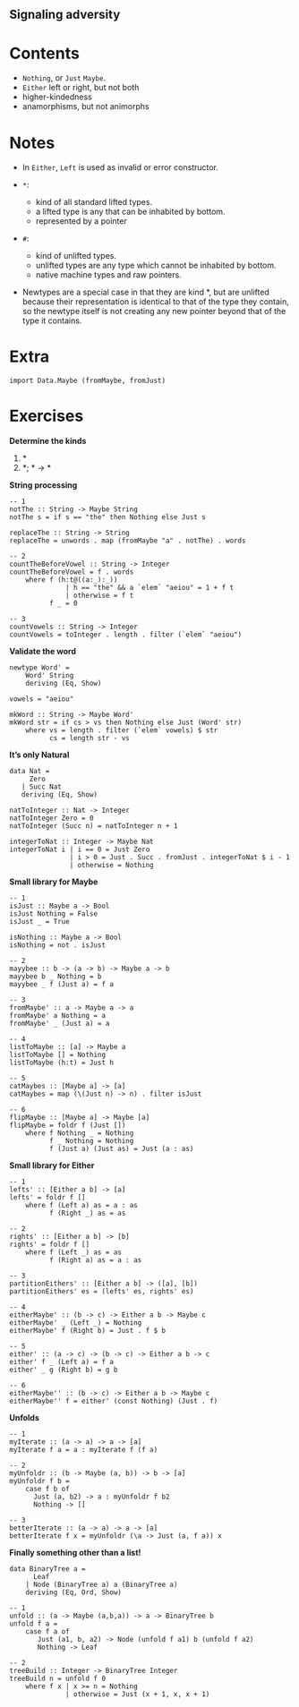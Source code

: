 Signaling adversity
-------------------

Contents
========

-   `Nothing`, or `Just` `Maybe`.
-   `Either` left or right, but not both
-   higher-kindedness
-   anamorphisms, but not animorphs

Notes
=====

-   In `Either`, `Left` is used as invalid or error constructor.

-   `*`:
    -   kind of all standard lifted types.
    -   a lifted type is any that can be inhabited by bottom.
    -   represented by a pointer
-   `#`:
    -   kind of unlifted types.
    -   unlifted types are any type which cannot be inhabited by bottom.
    -   native machine types and raw pointers.
-   Newtypes are a special case in that they are kind \*, but are unlifted because their representation is identical to that of the type they contain, so the newtype itself is not creating any new pointer beyond that of the type it contains.

Extra
=====

``` sourceCode
import Data.Maybe (fromMaybe, fromJust)
```

Exercises
=========

**Determine the kinds**

1.  \*
2.  \*; \* -&gt; \*

**String processing**

``` sourceCode
-- 1
notThe :: String -> Maybe String
notThe s = if s == "the" then Nothing else Just s

replaceThe :: String -> String
replaceThe = unwords . map (fromMaybe "a" . notThe) . words

-- 2
countTheBeforeVowel :: String -> Integer
countTheBeforeVowel = f . words
    where f (h:t@((a:_):_))
              | h == "the" && a `elem` "aeiou" = 1 + f t
              | otherwise = f t
          f _ = 0

-- 3
countVowels :: String -> Integer
countVowels = toInteger . length . filter (`elem` "aeiou")
```

**Validate the word**

``` sourceCode
newtype Word' =
    Word' String
    deriving (Eq, Show)

vowels = "aeiou"

mkWord :: String -> Maybe Word'
mkWord str = if cs > vs then Nothing else Just (Word' str)
    where vs = length . filter (`elem` vowels) $ str
          cs = length str - vs
```

**It’s only Natural**

``` sourceCode
data Nat =
     Zero
   | Succ Nat
   deriving (Eq, Show)

natToInteger :: Nat -> Integer
natToInteger Zero = 0
natToInteger (Succ n) = natToInteger n + 1

integerToNat :: Integer -> Maybe Nat
integerToNat i | i == 0 = Just Zero
               | i > 0 = Just . Succ . fromJust . integerToNat $ i - 1
               | otherwise = Nothing
```

**Small library for Maybe**

``` sourceCode
-- 1
isJust :: Maybe a -> Bool
isJust Nothing = False
isJust _ = True

isNothing :: Maybe a -> Bool
isNothing = not . isJust

-- 2
mayybee :: b -> (a -> b) -> Maybe a -> b
mayybee b _ Nothing = b
mayybee _ f (Just a) = f a

-- 3
fromMaybe' :: a -> Maybe a -> a
fromMaybe' a Nothing = a
fromMaybe' _ (Just a) = a

-- 4
listToMaybe :: [a] -> Maybe a
listToMaybe [] = Nothing
listToMaybe (h:t) = Just h

-- 5
catMaybes :: [Maybe a] -> [a]
catMaybes = map (\(Just n) -> n) . filter isJust

-- 6
flipMaybe :: [Maybe a] -> Maybe [a]
flipMaybe = foldr f (Just [])
    where f Nothing _ = Nothing
          f _ Nothing = Nothing
          f (Just a) (Just as) = Just (a : as)
```

**Small library for Either**

``` sourceCode
-- 1
lefts' :: [Either a b] -> [a]
lefts' = foldr f []
    where f (Left a) as = a : as
          f (Right _) as = as

-- 2
rights' :: [Either a b] -> [b]
rights' = foldr f []
    where f (Left _) as = as
          f (Right a) as = a : as

-- 3
partitionEithers' :: [Either a b] -> ([a], [b])
partitionEithers' es = (lefts' es, rights' es)

-- 4
eitherMaybe' :: (b -> c) -> Either a b -> Maybe c
eitherMaybe' _ (Left _) = Nothing
eitherMaybe' f (Right b) = Just . f $ b

-- 5
either' :: (a -> c) -> (b -> c) -> Either a b -> c
either' f _ (Left a) = f a
either' _ g (Right b) = g b

-- 6
eitherMaybe'' :: (b -> c) -> Either a b -> Maybe c
eitherMaybe'' f = either' (const Nothing) (Just . f)
```

**Unfolds**

``` sourceCode
-- 1
myIterate :: (a -> a) -> a -> [a]
myIterate f a = a : myIterate f (f a)

-- 2
myUnfoldr :: (b -> Maybe (a, b)) -> b -> [a]
myUnfoldr f b =
    case f b of
      Just (a, b2) -> a : myUnfoldr f b2
      Nothing -> []

-- 3
betterIterate :: (a -> a) -> a -> [a]
betterIterate f x = myUnfoldr (\a -> Just (a, f a)) x
```

**Finally something other than a list!**

``` sourceCode
data BinaryTree a =
      Leaf
    | Node (BinaryTree a) a (BinaryTree a)
    deriving (Eq, Ord, Show)

-- 1
unfold :: (a -> Maybe (a,b,a)) -> a -> BinaryTree b
unfold f a =
    case f a of
       Just (a1, b, a2) -> Node (unfold f a1) b (unfold f a2)
       Nothing -> Leaf

-- 2
treeBuild :: Integer -> BinaryTree Integer
treeBuild n = unfold f 0
    where f x | x >= n = Nothing
              | otherwise = Just (x + 1, x, x + 1)
```
